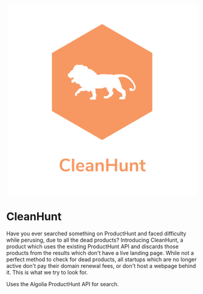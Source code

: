 <div style="text-align:center;">
<img src="https://raw.githubusercontent.com/akash-joshi/clean-hunt/master/public/logo.png" height="500" align="center" />
</div>

# CleanHunt

Have you ever searched something on ProductHunt and faced difficulty while perusing, due to all the dead products? Introducing CleanHunt, a product which uses the existing ProductHunt API and discards those products from the results which don't have a live landing page. While not a perfect method to check for dead products, all startups which are no longer active don't pay their domain renewal fees, or don't host a webpage behind it. This is what we try to look for.

Uses the Algolia ProductHunt API for search.
